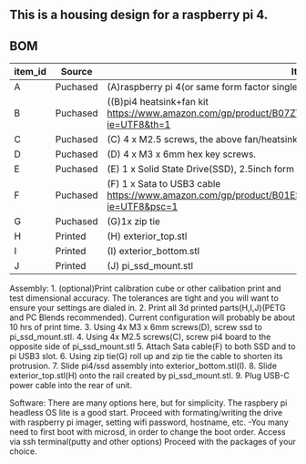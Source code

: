 ## This is a housing design for a raspberry pi 4.

   
## BOM

| item_id | Source | Item |
|-------|------|----|
|A|Puchased|(A)raspberry pi 4(or same form factor single board computer(sbc)) |
|B|Puchased|((B)pi4 heatsink+fan kit https://www.amazon.com/gp/product/B07ZV1LLWK/ref=ppx_yo_dt_b_asin_title_o00_s00?ie=UTF8&th=1|
|C|Puchased|(C) 4 x M2.5 screws, the above fan/heatsink kit provides these, otherwise buy|
|D|Puchased|(D) 4 x M3 x 6mm hex key screws.|
|E|Puchased|(E) 1 x Solid State Drive(SSD), 2.5inch form factor.|
|F|Puchased|(F) 1 x Sata to USB3 cable https://www.amazon.com/gp/product/B01ESJS36Q/ref=ppx_yo_dt_b_search_asin_title?ie=UTF8&psc=1|
|G|Puchased|(G)1x zip tie|
|H|Printed|(H) exterior_top.stl|
|I|Printed|(I) exterior_bottom.stl|
|J|Printed|(J) pi_ssd_mount.stl|

		
Assembly:
	1. (optional)Print calibration cube or other calibation print and test dimensional accuracy. The tolerances are tight and you will want to ensure your settings are dialed in.
	2. Print all 3d printed parts(H,I,J)(PETG and PC Blends recommended). Current configuration will probably be about 10 hrs of print time.
	3. Using 4x M3  x 6mm screws(D), screw ssd to pi_ssd_mount.stl.
	4. Using 4x M2.5 screws(C), screw pi4 board to the opposite side of pi_ssd_mount.stl
	5. Attach Sata cable(F) to both SSD and to pi USB3 slot.
	6. Using zip tie(G) roll up and zip tie the cable to shorten its protrusion.
	7. Slide pi4/ssd assembly into exterior_bottom.stl(I).
	8. Slide exterior_top.stl(H) onto the rail created by pi_ssd_mount.stl.
	9. Plug USB-C power cable into the rear of unit.
	
Software:
	There are many options here, but for simplicity. The raspbery pi headless OS lite is a good start.
	Proceed with formating/writing the drive with raspberry pi imager, setting wifi password, hostname, etc.
		-You many need to first boot with microsd, in order to change the boot order.
	Access via ssh terminal(putty and other options)
	Proceed with the packages of your choice. 
	
